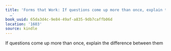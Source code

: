 ```yaml
---
title: 'Forms that Work: If questions come up more than once, explain the difference
  …'
book_uuid: 65da3d4c-9e84-49af-a835-9db7caffb06d
location: '1603'
source: kindle
---
```


If questions come up more than once, explain the difference between them